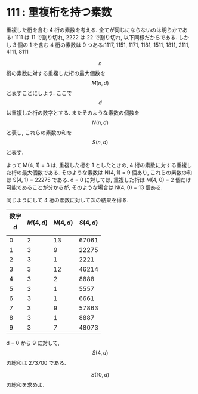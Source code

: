 # 111 : 重複桁を持つ素数

重複した桁を含む 4 桁の素数を考える. 全てが同じにならないのは明らかである: 1111 は 11 で割り切れ, 2222 は 22 で割り切れ, 以下同様だからである. しかし 3 個の 1 を含む 4 桁の素数は 9 つある:1117, 1151, 1171, 1181, 1511, 1811, 2111, 4111, 8111

$$n$$桁の素数に対する重複した桁の最大個数を$$M(n, d)$$と表すことにしよう. ここで$$d$$は重複した桁の数字とする. またそのような素数の個数を$$N(n, d)$$と表し, これらの素数の和を$$S(n, d)$$と表す.

よって M(4, 1) = 3 は, 重複した桁を 1 としたときの, 4 桁の素数に対する重複した桁の最大個数である. そのような素数は N(4, 1) = 9 個あり, これらの素数の和は S(4, 1) = 22275 である. d = 0 に対しては, 重複した桁は M(4, 0) = 2 個だけ可能であることが分かるが, そのような場合は N(4, 0) = 13 個ある.

同じようにして 4 桁の素数に対して次の結果を得る.

| 数字$$d$$ | $$M(4, d)$$ | $$N(4, d)$$ | $$S(4, d)$$ |
| ------- | ----------- | ----------- | ----------- |
| 0       | 2           | 13          | 67061       |
| 1       | 3           | 9           | 22275       |
| 2       | 3           | 1           | 2221        |
| 3       | 3           | 12          | 46214       |
| 4       | 3           | 2           | 8888        |
| 5       | 3           | 1           | 5557        |
| 6       | 3           | 1           | 6661        |
| 7       | 3           | 9           | 57863       |
| 8       | 3           | 1           | 8887        |
| 9       | 3           | 7           | 48073       |

d = 0 から 9 に対して,$$S(4, d)$$の総和は 273700 である.

$$S(10, d)$$の総和を求めよ.
